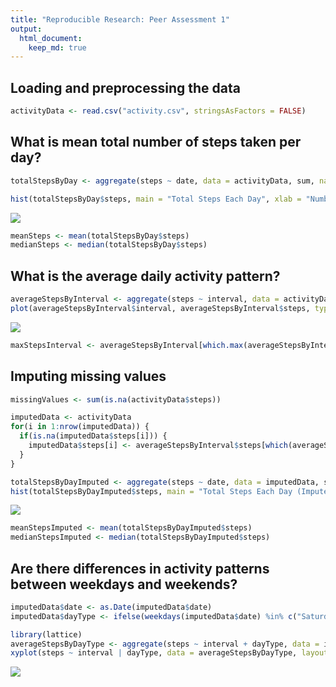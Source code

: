 ```yaml
---
title: "Reproducible Research: Peer Assessment 1"
output: 
  html_document:
    keep_md: true
---
```




## Loading and preprocessing the data


```r
activityData <- read.csv("activity.csv", stringsAsFactors = FALSE)
```


## What is mean total number of steps taken per day?


```r
totalStepsByDay <- aggregate(steps ~ date, data = activityData, sum, na.rm = TRUE)
```


```r
hist(totalStepsByDay$steps, main = "Total Steps Each Day", xlab = "Number of Steps")
```

![](PA1_template_files/figure-html/unnamed-chunk-3-1.png)<!-- -->


```r
meanSteps <- mean(totalStepsByDay$steps)
medianSteps <- median(totalStepsByDay$steps)
```

## What is the average daily activity pattern?


```r
averageStepsByInterval <- aggregate(steps ~ interval, data = activityData, mean, na.rm = TRUE)
plot(averageStepsByInterval$interval, averageStepsByInterval$steps, type = "l", xlab = "Interval", ylab = "Average Number of Steps", main = "Average Daily Activity Pattern")
```

![](PA1_template_files/figure-html/unnamed-chunk-5-1.png)<!-- -->



```r
maxStepsInterval <- averageStepsByInterval[which.max(averageStepsByInterval$steps), ]
```

## Imputing missing values


```r
missingValues <- sum(is.na(activityData$steps))
```



```r
imputedData <- activityData
for(i in 1:nrow(imputedData)) {
  if(is.na(imputedData$steps[i])) {
    imputedData$steps[i] <- averageStepsByInterval$steps[which(averageStepsByInterval$interval == imputedData$interval[i])]
  }
}
```



```r
totalStepsByDayImputed <- aggregate(steps ~ date, data = imputedData, sum)
hist(totalStepsByDayImputed$steps, main = "Total Steps Each Day (Imputed)", xlab = "Number of Steps")
```

![](PA1_template_files/figure-html/unnamed-chunk-9-1.png)<!-- -->


```r
meanStepsImputed <- mean(totalStepsByDayImputed$steps)
medianStepsImputed <- median(totalStepsByDayImputed$steps)
```

## Are there differences in activity patterns between weekdays and weekends?


```r
imputedData$date <- as.Date(imputedData$date)
imputedData$dayType <- ifelse(weekdays(imputedData$date) %in% c("Saturday", "Sunday"), "Weekend", "Weekday")
```


```r
library(lattice)
averageStepsByDayType <- aggregate(steps ~ interval + dayType, data = imputedData, mean)
xyplot(steps ~ interval | dayType, data = averageStepsByDayType, layout = c(1, 2), type = "l", xlab = "Interval", ylab = "Number of steps")
```

![](PA1_template_files/figure-html/unnamed-chunk-12-1.png)<!-- -->
